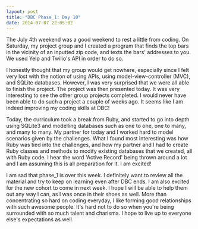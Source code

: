 ```yaml
---
layout: post
title: "DBC Phase_1: Day 10"
date: 2014-07-07 22:05:02
---
```


The July 4th weekend was a good weekend to rest a little from coding. On Saturday, my project group and I created a program that finds the top bars in the vicinity of an inputted zip code, and texts the bars' addresses to you. We used Yelp and Twilio's API in order to do so. 

I honestly thought that my group would get nowhere, especially since I felt very lost with the notion of using APIs, using model-view-controller (MVC), and SQLite databases. However, I was very surprised that we were all able to finish the project. The project was then presented today. It was very interesting to see the other group projects completed. I would never have been able to do such a project a couple of weeks ago. It seems like I am indeed improving my coding skills at DBC!

Today, the curriculum took a break from Ruby, and started to go into depth using SQLite3 and modelling databases such as one to one, one to many, and many to many. My partner for today and I worked hard to model scenarios given by the challenges. What I found most interesting was how Ruby was tied into the challenges, and how my partner and I had to create Ruby classes and methods to modify existing databases that we created, all with Ruby code. I hear the word 'Active Record' being thrown around a lot and I am assuming this is all preparation for it. I am excited!

I am sad that phase_1 is over this week. I definitely want to review all the material and try to keep on learning even after DBC ends. I am also excited for the new cohort to come in next week. I hope I will be able to help them out any way I can, as I was once in their shoes as well. More than concentrating so hard on coding everyday, I like forming good relationships with such awesome people. It's hard not to do so when you're being surrounded with so much talent and charisma. I hope to live up to everyone else's expectations as well.
